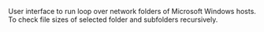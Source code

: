 User interface to run loop over network folders of Microsoft Windows hosts. To check file sizes of selected folder and subfolders recursively.